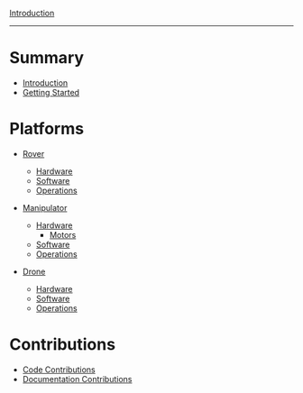 [Introduction](README.md)
______________________________________________________________________
# Summary

- [Introduction](README.md)
- [Getting Started](<>)
<!-- - [Getting Started](getting-started.md) -->

# Platforms


- [Rover](platforms/rover/README.md)
  - [Hardware](platforms/rover/hardware.md)
  - [Software](<>)
  - [Operations](<>)
  <!-- - [Software](platforms/rover/software.md)
  - [Operations](platforms/rover/operations.md) -->

- [Manipulator](<platforms/manipulator/README.md>)
  - [Hardware](platforms/manipulator/hardware.md)
    - [Motors](platforms/manipulator/motors.md)
  - [Software](<>)
  - [Operations](<>)
  <!-- - [Software](platforms/manipulator/software.md)
  - [Operations](platforms/manipulator/operations.md) -->

- [Drone](platforms/drone/README.md)
  - [Hardware](<>)
  - [Software](<>)
  - [Operations](<>) 
  <!-- - [Hardware](platforms/drone/hardware.md)
  - [Software](platforms/drone/software.md)
  - [Operations](platforms/drone/operations.md) -->


# Contributions

- [Code Contributions](contributions/code-contributions.md)
- [Documentation Contributions](contributions/documentation-contributions.md)